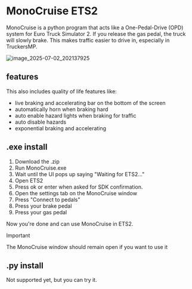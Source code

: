 # MonoCruise ETS2
MonoCruise is a python program that acts like a One-Pedal-Drive (OPD) system for Euro Truck Simulator 2. If you release the gas pedal, the truck will slowly brake. This makes traffic easier to drive in, especially in TruckersMP.

![image_2025-07-02_202137925](https://github.com/user-attachments/assets/0b35aa19-340f-44a9-8e8b-0493c9cd30ca)

## features
This also includes quality of life features like:
- live braking and accelerating bar on the bottom of the screen
- automatically horn when braking hard
- auto enable hazard lights when braking for traffic
- auto disable hazards
- exponential braking and accelerating
## .exe install
1. Download the .zip
2. Run MonoCruise.exe
3. Wait until the UI pops up saying "Waiting for ETS2..."
4. Open ETS2
5. Press ok or enter when asked for SDK confirmation.
6. Open the settings tab on the MonoCruise window
7. Press "Connect to pedals"
8. Press your brake pedal
9. Press your gas pedal

Now you're done and can use MonoCruise in ETS2.

> [!IMPORTANT]
> The MonoCruise window should remain open if you want to use it
## .py install
Not supported yet, but you can try it.
